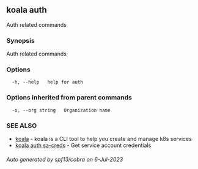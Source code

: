 ## koala auth

Auth related commands

### Synopsis

Auth related commands

### Options

```
  -h, --help   help for auth
```

### Options inherited from parent commands

```
  -o, --org string   Organization name
```

### SEE ALSO

* [koala](koala.md)	 - koala is a CLI tool to help you create and manage k8s services
* [koala auth sa-creds](koala_auth_sa-creds.md)	 - Get service account credentials

###### Auto generated by spf13/cobra on 6-Jul-2023
